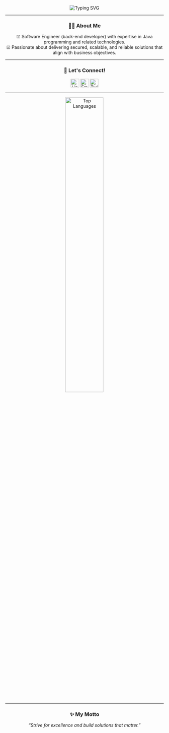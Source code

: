 <div align="center">
    <img src="https://readme-typing-svg.herokuapp.com?size=32&duration=5500&color=164C78&vCenter=true&center=true&width=460&lines=Software+Engineer" alt="Typing SVG">
</div>

---

<h3 align="center">👋🏽 About Me</h2>
<p align="center">
    ☑ Software Engineer (back-end developer) with expertise in Java programming and related technologies. <br />
☑ Passionate about delivering secured, scalable, and reliable solutions that align with business objectives.
</p>

---

<h3 align="center">🔗 Let's Connect!</h2>
<p align="center">
    <a href="https://www.linkedin.com/in/hossanadev/"><img src="https://img.shields.io/badge/LinkedIn-164C78?style=plastic&logo=linkedin" height=27 alt="LinkedIn"></a>
    <a href="mailto:hossanadev@gmail.com"><img src="https://img.shields.io/badge/Email-164C78?style=plastic&logo=gmail" height=27 alt="Email"></a>
    <a href="https://twitter.com/hossanadev"><img src="https://img.shields.io/badge/Twitter-164C78?&style=plastic&logo=X" height=27 alt="Twitter"></a> 
</p>

---
<div align="center">
    <img src="https://github-readme-stats.vercel.app/api/top-langs/?username=hossanadev&layout=compact&theme=react&langs_count=8" alt="Top Languages" width="49%">
</div>

---

<h3 align="center">✨ My Motto</h2>
<p align="center">
    <i>“Strive for excellence and build solutions that matter.”</i>
</p>
